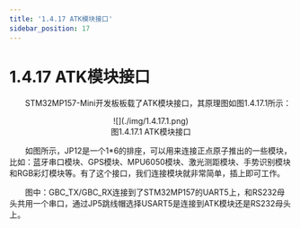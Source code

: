 ```yaml
---
title: '1.4.17 ATK模块接口'
sidebar_position: 17
---
```


# 1.4.17 ATK模块接口 

&emsp;&emsp;STM32MP157-Mini开发板板载了ATK模块接口，其原理图如图1.4.17.1所示：

<center>
![](./img/1.4.17.1.png)<br/>
图1.4.17.1 ATK模块接口
</center>


&emsp;&emsp;如图所示，JP12是一个1*6的排座，可以用来连接正点原子推出的一些模块，比如：蓝牙串口模块、GPS模块、MPU6050模块、激光测距模块、手势识别模块和RGB彩灯模块等。有了这个接口，我们连接模块就非常简单，插上即可工作。

&emsp;&emsp;图中：GBC_TX/GBC_RX连接到了STM32MP157的UART5上，和RS232母头共用一个串口，通过JP5跳线帽选择USART5是连接到ATK模块还是RS232母头上。














